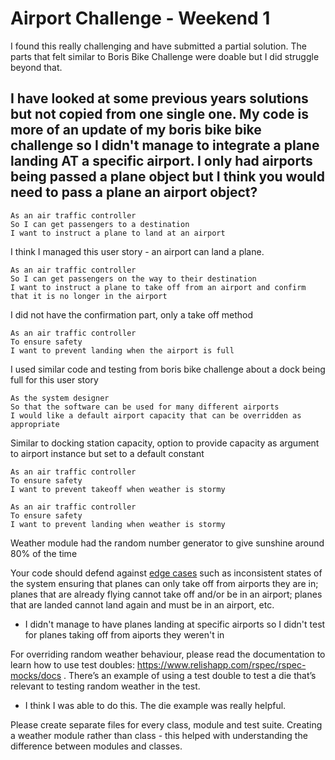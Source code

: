 # Airport Challenge - Weekend 1
I found this really challenging and have submitted a partial solution. The parts that felt similar to Boris Bike Challenge were doable but I did struggle beyond that.

I have looked at some previous years solutions but not copied from one single one. My code is more of an update of my boris bike
bike challenge so I didn't manage to integrate a plane landing AT a specific airport.
I only had airports being passed a plane object but I think you would need to pass a plane an airport object?
-----

```
As an air traffic controller 
So I can get passengers to a destination 
I want to instruct a plane to land at an airport
``` 
I think I managed this user story - an airport can land a plane.

```
As an air traffic controller 
So I can get passengers on the way to their destination 
I want to instruct a plane to take off from an airport and confirm that it is no longer in the airport
```
I did not have the confirmation part, only a take off method 
```
As an air traffic controller 
To ensure safety 
I want to prevent landing when the airport is full 
```
I used similar code and testing from boris bike challenge about a dock being full for this user story
```
As the system designer
So that the software can be used for many different airports
I would like a default airport capacity that can be overridden as appropriate
```
Similar to docking station capacity, option to provide capacity as argument to airport instance but set to a default constant
```
As an air traffic controller 
To ensure safety 
I want to prevent takeoff when weather is stormy 

As an air traffic controller 
To ensure safety 
I want to prevent landing when weather is stormy 
```
Weather module had the random number generator to give sunshine around 80% of the time

Your code should defend against [edge cases](http://programmers.stackexchange.com/questions/125587/what-are-the-difference-between-an-edge-case-a-corner-case-a-base-case-and-a-b) such as inconsistent states of the system ensuring that planes can only take off from airports they are in; planes that are already flying cannot take off and/or be in an airport; planes that are landed cannot land again and must be in an airport, etc.
- I didn't manage to have planes landing at specific airports so I didn't test for planes taking off from aiports they weren't in

For overriding random weather behaviour, please read the documentation to learn how to use test doubles: https://www.relishapp.com/rspec/rspec-mocks/docs . There’s an example of using a test double to test a die that’s relevant to testing random weather in the test.
- I think I was able to do this. The die example was really helpful.

Please create separate files for every class, module and test suite. 
 Creating a weather module rather than class - this helped with understanding the difference between modules and classes.



